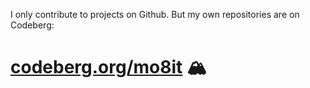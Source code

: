 I only contribute to projects on Github.
But my own repositories are on Codeberg:

# [codeberg.org/mo8it](https://codeberg.org/mo8it/) 🏔️
